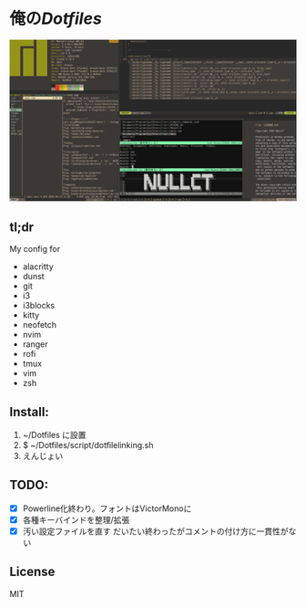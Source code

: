 # 俺の*Dotfiles*

![ScreenShot](Screenshot.png)

## tl;dr
My config for
- alacritty
- dunst
- git
- i3
- i3blocks
- kitty
- neofetch
- nvim
- ranger
- rofi
- tmux
- vim
- zsh

## Install:
1. ~/Dotfiles に設置
1. $ ~/Dotfiles/script/dotfilelinking.sh
1. えんじょい

## TODO:
- [x] Powerline化終わり。フォントはVictorMonoに
- [x] 各種キーバインドを整理/拡張
- [x] 汚い設定ファイルを直す だいたい終わったがコメントの付け方に一貫性がない

## License
MIT
